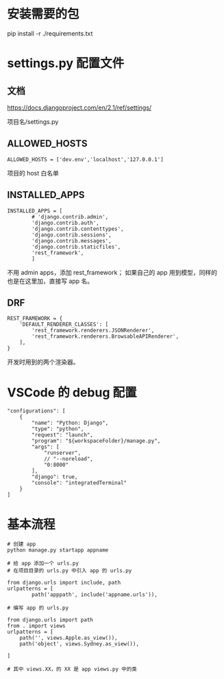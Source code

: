 # 安装需要的包

pip install -r ./requirements.txt

# settings.py 配置文件

## 文档

https://docs.djangoproject.com/en/2.1/ref/settings/

项目名/settings.py

## ALLOWED_HOSTS

```
ALLOWED_HOSTS = ['dev.env','localhost','127.0.0.1']
```

项目的 host 白名单

## INSTALLED_APPS

```
INSTALLED_APPS = [
        # 'django.contrib.admin',
        'django.contrib.auth',
        'django.contrib.contenttypes',
        'django.contrib.sessions',
        'django.contrib.messages',
        'django.contrib.staticfiles',
        'rest_framework',
        ]
```

不用 admin apps，添加 rest_framework；
如果自己的 app 用到模型，同样的也是在这里加，直接写 app 名。

## DRF

```
REST_FRAMEWORK = {
    'DEFAULT_RENDERER_CLASSES': [
        'rest_framework.renderers.JSONRenderer',
        'rest_framework.renderers.BrowsableAPIRenderer',
    ],
}
```

开发时用到的两个渲染器。

# VSCode 的 debug 配置

```
"configurations": [
    {
        "name": "Python: Django",
        "type": "python",
        "request": "launch",
        "program": "${workspaceFolder}/manage.py",
        "args": [
            "runserver",
            // "--noreload",
            "0:8000"
        ],
        "django": true,
        "console": "integratedTerminal"
    }
]
```

# 基本流程

```
# 创建 app
python manage.py startapp appname

# 给 app 添加一个 urls.py
# 在项目目录的 urls.py 中引入 app 的 urls.py

from django.urls import include, path
urlpatterns = [
        path('apppath', include('appname.urls')),

# 编写 app 的 urls.py

from django.urls import path
from . import views
urlpatterns = [
    path('', views.Apple.as_view()),
    path('object', views.Sydney.as_view()),

]

# 其中 views.XX，的 XX 是 app views.py 中的类

``` 
